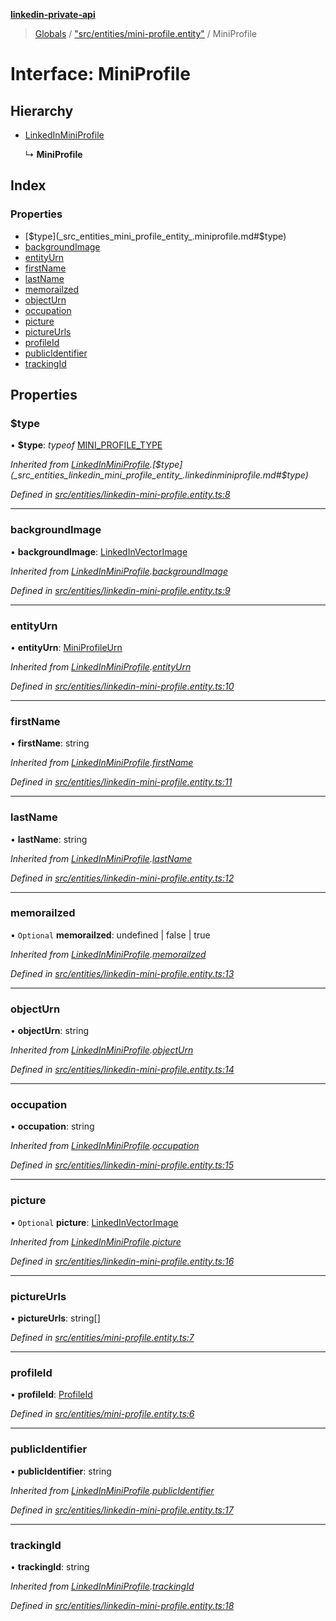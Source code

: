 **[linkedin-private-api](../README.md)**

> [Globals](../globals.md) / ["src/entities/mini-profile.entity"](../modules/_src_entities_mini_profile_entity_.md) / MiniProfile

# Interface: MiniProfile

## Hierarchy

* [LinkedInMiniProfile](_src_entities_linkedin_mini_profile_entity_.linkedinminiprofile.md)

  ↳ **MiniProfile**

## Index

### Properties

* [$type](_src_entities_mini_profile_entity_.miniprofile.md#$type)
* [backgroundImage](_src_entities_mini_profile_entity_.miniprofile.md#backgroundimage)
* [entityUrn](_src_entities_mini_profile_entity_.miniprofile.md#entityurn)
* [firstName](_src_entities_mini_profile_entity_.miniprofile.md#firstname)
* [lastName](_src_entities_mini_profile_entity_.miniprofile.md#lastname)
* [memorailzed](_src_entities_mini_profile_entity_.miniprofile.md#memorailzed)
* [objectUrn](_src_entities_mini_profile_entity_.miniprofile.md#objecturn)
* [occupation](_src_entities_mini_profile_entity_.miniprofile.md#occupation)
* [picture](_src_entities_mini_profile_entity_.miniprofile.md#picture)
* [pictureUrls](_src_entities_mini_profile_entity_.miniprofile.md#pictureurls)
* [profileId](_src_entities_mini_profile_entity_.miniprofile.md#profileid)
* [publicIdentifier](_src_entities_mini_profile_entity_.miniprofile.md#publicidentifier)
* [trackingId](_src_entities_mini_profile_entity_.miniprofile.md#trackingid)

## Properties

### $type

•  **$type**: *typeof* [MINI\_PROFILE\_TYPE](../modules/_src_entities_linkedin_mini_profile_entity_.md#mini_profile_type)

*Inherited from [LinkedInMiniProfile](_src_entities_linkedin_mini_profile_entity_.linkedinminiprofile.md).[$type](_src_entities_linkedin_mini_profile_entity_.linkedinminiprofile.md#$type)*

*Defined in [src/entities/linkedin-mini-profile.entity.ts:8](https://github.com/cosiall/linkedin-private-api/blob/156bcd3/src/entities/linkedin-mini-profile.entity.ts#L8)*

___

### backgroundImage

•  **backgroundImage**: [LinkedInVectorImage](_src_entities_linkedin_vector_image_entity_.linkedinvectorimage.md)

*Inherited from [LinkedInMiniProfile](_src_entities_linkedin_mini_profile_entity_.linkedinminiprofile.md).[backgroundImage](_src_entities_linkedin_mini_profile_entity_.linkedinminiprofile.md#backgroundimage)*

*Defined in [src/entities/linkedin-mini-profile.entity.ts:9](https://github.com/cosiall/linkedin-private-api/blob/156bcd3/src/entities/linkedin-mini-profile.entity.ts#L9)*

___

### entityUrn

•  **entityUrn**: [MiniProfileUrn](../modules/_src_entities_linkedin_mini_profile_entity_.md#miniprofileurn)

*Inherited from [LinkedInMiniProfile](_src_entities_linkedin_mini_profile_entity_.linkedinminiprofile.md).[entityUrn](_src_entities_linkedin_mini_profile_entity_.linkedinminiprofile.md#entityurn)*

*Defined in [src/entities/linkedin-mini-profile.entity.ts:10](https://github.com/cosiall/linkedin-private-api/blob/156bcd3/src/entities/linkedin-mini-profile.entity.ts#L10)*

___

### firstName

•  **firstName**: string

*Inherited from [LinkedInMiniProfile](_src_entities_linkedin_mini_profile_entity_.linkedinminiprofile.md).[firstName](_src_entities_linkedin_mini_profile_entity_.linkedinminiprofile.md#firstname)*

*Defined in [src/entities/linkedin-mini-profile.entity.ts:11](https://github.com/cosiall/linkedin-private-api/blob/156bcd3/src/entities/linkedin-mini-profile.entity.ts#L11)*

___

### lastName

•  **lastName**: string

*Inherited from [LinkedInMiniProfile](_src_entities_linkedin_mini_profile_entity_.linkedinminiprofile.md).[lastName](_src_entities_linkedin_mini_profile_entity_.linkedinminiprofile.md#lastname)*

*Defined in [src/entities/linkedin-mini-profile.entity.ts:12](https://github.com/cosiall/linkedin-private-api/blob/156bcd3/src/entities/linkedin-mini-profile.entity.ts#L12)*

___

### memorailzed

• `Optional` **memorailzed**: undefined \| false \| true

*Inherited from [LinkedInMiniProfile](_src_entities_linkedin_mini_profile_entity_.linkedinminiprofile.md).[memorailzed](_src_entities_linkedin_mini_profile_entity_.linkedinminiprofile.md#memorailzed)*

*Defined in [src/entities/linkedin-mini-profile.entity.ts:13](https://github.com/cosiall/linkedin-private-api/blob/156bcd3/src/entities/linkedin-mini-profile.entity.ts#L13)*

___

### objectUrn

•  **objectUrn**: string

*Inherited from [LinkedInMiniProfile](_src_entities_linkedin_mini_profile_entity_.linkedinminiprofile.md).[objectUrn](_src_entities_linkedin_mini_profile_entity_.linkedinminiprofile.md#objecturn)*

*Defined in [src/entities/linkedin-mini-profile.entity.ts:14](https://github.com/cosiall/linkedin-private-api/blob/156bcd3/src/entities/linkedin-mini-profile.entity.ts#L14)*

___

### occupation

•  **occupation**: string

*Inherited from [LinkedInMiniProfile](_src_entities_linkedin_mini_profile_entity_.linkedinminiprofile.md).[occupation](_src_entities_linkedin_mini_profile_entity_.linkedinminiprofile.md#occupation)*

*Defined in [src/entities/linkedin-mini-profile.entity.ts:15](https://github.com/cosiall/linkedin-private-api/blob/156bcd3/src/entities/linkedin-mini-profile.entity.ts#L15)*

___

### picture

• `Optional` **picture**: [LinkedInVectorImage](_src_entities_linkedin_vector_image_entity_.linkedinvectorimage.md)

*Inherited from [LinkedInMiniProfile](_src_entities_linkedin_mini_profile_entity_.linkedinminiprofile.md).[picture](_src_entities_linkedin_mini_profile_entity_.linkedinminiprofile.md#picture)*

*Defined in [src/entities/linkedin-mini-profile.entity.ts:16](https://github.com/cosiall/linkedin-private-api/blob/156bcd3/src/entities/linkedin-mini-profile.entity.ts#L16)*

___

### pictureUrls

•  **pictureUrls**: string[]

*Defined in [src/entities/mini-profile.entity.ts:7](https://github.com/cosiall/linkedin-private-api/blob/156bcd3/src/entities/mini-profile.entity.ts#L7)*

___

### profileId

•  **profileId**: [ProfileId](../modules/_src_entities_mini_profile_entity_.md#profileid)

*Defined in [src/entities/mini-profile.entity.ts:6](https://github.com/cosiall/linkedin-private-api/blob/156bcd3/src/entities/mini-profile.entity.ts#L6)*

___

### publicIdentifier

•  **publicIdentifier**: string

*Inherited from [LinkedInMiniProfile](_src_entities_linkedin_mini_profile_entity_.linkedinminiprofile.md).[publicIdentifier](_src_entities_linkedin_mini_profile_entity_.linkedinminiprofile.md#publicidentifier)*

*Defined in [src/entities/linkedin-mini-profile.entity.ts:17](https://github.com/cosiall/linkedin-private-api/blob/156bcd3/src/entities/linkedin-mini-profile.entity.ts#L17)*

___

### trackingId

•  **trackingId**: string

*Inherited from [LinkedInMiniProfile](_src_entities_linkedin_mini_profile_entity_.linkedinminiprofile.md).[trackingId](_src_entities_linkedin_mini_profile_entity_.linkedinminiprofile.md#trackingid)*

*Defined in [src/entities/linkedin-mini-profile.entity.ts:18](https://github.com/cosiall/linkedin-private-api/blob/156bcd3/src/entities/linkedin-mini-profile.entity.ts#L18)*
